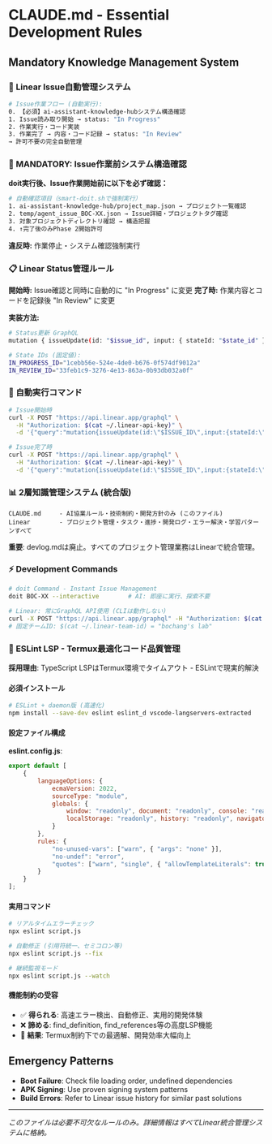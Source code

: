 # CLAUDE.md - Essential Development Rules

## Mandatory Knowledge Management System

### 🔄 Linear Issue自動管理システム
```bash
# Issue作業フロー (自動実行):
0. 【必須】ai-assistant-knowledge-hubシステム構造確認
1. Issue読み取り開始 → status: "In Progress"
2. 作業実行・コード実装
3. 作業完了 → 内容・コード記録 → status: "In Review"
→ 許可不要の完全自動管理
```

### 🚫 MANDATORY: Issue作業前システム構造確認
**doit実行後、Issue作業開始前に以下を必ず確認：**
```bash
# 自動確認項目（smart-doit.shで強制実行）
1. ai-assistant-knowledge-hub/project_map.json → プロジェクト一覧確認
2. temp/agent_issue_BOC-XX.json → Issue詳細・プロジェクトタグ確認
3. 対象プロジェクトディレクトリ確認 → 構造把握
4. ↑完了後のみPhase 2開始許可
```
**違反時:** 作業停止・システム確認強制実行

### 📋 Linear Status管理ルール
**開始時:** Issue確認と同時に自動的に "In Progress" に変更
**完了時:** 作業内容とコードを記録後 "In Review" に変更

**実装方法:**
```bash
# Status更新 GraphQL
mutation { issueUpdate(id: "$issue_id", input: { stateId: "$state_id" }) }

# State IDs (固定値):
IN_PROGRESS_ID="1cebb56e-524e-4de0-b676-0f574df9012a"
IN_REVIEW_ID="33feb1c9-3276-4e13-863a-0b93db032a0f"
```

### 🤖 自動実行コマンド
```bash
# Issue開始時
curl -X POST "https://api.linear.app/graphql" \
  -H "Authorization: $(cat ~/.linear-api-key)" \
  -d '{"query":"mutation{issueUpdate(id:\"$ISSUE_ID\",input:{stateId:\"1cebb56e-524e-4de0-b676-0f574df9012a\"})}"}'

# Issue完了時  
curl -X POST "https://api.linear.app/graphql" \
  -H "Authorization: $(cat ~/.linear-api-key)" \
  -d '{"query":"mutation{issueUpdate(id:\"$ISSUE_ID\",input:{stateId:\"33feb1c9-3276-4e13-863a-0b93db032a0f\"})}"}'
```

### 📊 2層知識管理システム (統合版)
```
CLAUDE.md     - AI協業ルール・技術制約・開発方針のみ (このファイル)
Linear        - プロジェクト管理・タスク・進捗・開発ログ・エラー解決・学習パターンすべて
```

**重要**: devlog.mdは廃止。すべてのプロジェクト管理業務はLinearで統合管理。

### ⚡ Development Commands
```bash
# doit Command - Instant Issue Management
doit BOC-XX --interactive        # AI: 即座に実行、探索不要

# Linear: 常にGraphQL API使用 (CLIは動作しない)
curl -X POST "https://api.linear.app/graphql" -H "Authorization: $(cat ~/.linear-api-key)"
# 固定チームID: $(cat ~/.linear-team-id) = "bochang's lab"
```

### 🔧 ESLint LSP - Termux最適化コード品質管理
**採用理由**: TypeScript LSPはTermux環境でタイムアウト - ESLintで現実的解決

#### 必須インストール
```bash
# ESLint + daemon版 (高速化)
npm install --save-dev eslint eslint_d vscode-langservers-extracted
```

#### 設定ファイル構成
**eslint.config.js**:
```javascript
export default [
    {
        languageOptions: {
            ecmaVersion: 2022,
            sourceType: "module",
            globals: {
                window: "readonly", document: "readonly", console: "readonly",
                localStorage: "readonly", history: "readonly", navigator: "readonly"
            }
        },
        rules: {
            "no-unused-vars": ["warn", { "args": "none" }],
            "no-undef": "error",
            "quotes": ["warn", "single", { "allowTemplateLiterals": true }]
        }
    }
];
```

#### 実用コマンド
```bash
# リアルタイムエラーチェック
npx eslint script.js

# 自動修正 (引用符統一、セミコロン等)
npx eslint script.js --fix

# 継続監視モード
npx eslint script.js --watch
```

#### 機能制約の受容
- ✅ **得られる**: 高速エラー検出、自動修正、実用的開発体験
- ❌ **諦める**: find_definition, find_references等の高度LSP機能
- 🎯 **結果**: Termux制約下での最適解、開発効率大幅向上

## Emergency Patterns
- **Boot Failure**: Check file loading order, undefined dependencies
- **APK Signing**: Use proven signing system patterns
- **Build Errors**: Refer to Linear issue history for similar past solutions

---
*このファイルは必要不可欠なルールのみ。詳細情報はすべてLinear統合管理システムに格納。*